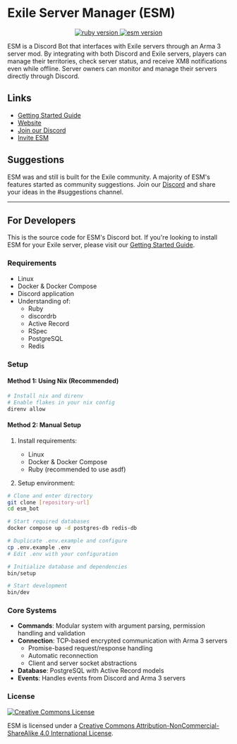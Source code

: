 # Exile Server Manager (ESM)
<p align="center">
	<a href="https://www.ruby-lang.org/en/">
		<img src="https://img.shields.io/badge/Ruby-v3.2.2-green.svg" alt="ruby version">
	</a>
	<a href="https://www.esmbot.com/releases">
		<img src="https://img.shields.io/badge/ESM-v2.3.2-blue.svg" alt="esm version">
	</a>
</p>

ESM is a Discord Bot that interfaces with Exile servers through an Arma 3 server mod. By integrating with both Discord and Exile servers, players can manage their territories, check server status, and receive XM8 notifications even while offline. Server owners can monitor and manage their servers directly through Discord.

## Links
- [Getting Started Guide](https://esmbot.com/getting_started)
- [Website](https://esmbot.com)
- [Join our Discord](https://esmbot.com/join)
- [Invite ESM](https://esmbot.com/invite)

## Suggestions
ESM was and still is built for the Exile community. A majority of ESM's features started as community suggestions. Join our [Discord](https://esmbot.com/join) and share your ideas in the #suggestions channel.

---

## For Developers
This is the source code for ESM's Discord bot. If you're looking to install ESM for your Exile server, please visit our [Getting Started Guide](https://esmbot.com/getting_started).

### Requirements
- Linux
- Docker & Docker Compose
- Discord application
- Understanding of:
  - Ruby
  - discordrb
  - Active Record
  - RSpec
  - PostgreSQL
  - Redis

### Setup

#### Method 1: Using Nix (Recommended)
```bash
# Install nix and direnv
# Enable flakes in your nix config
direnv allow
```

#### Method 2: Manual Setup
1. Install requirements:
   - Linux
   - Docker & Docker Compose
   - Ruby (recommended to use asdf)

2. Setup environment:
```bash
# Clone and enter directory
git clone [repository-url]
cd esm_bot

# Start required databases
docker compose up -d postgres-db redis-db

# Duplicate .env.example and configure
cp .env.example .env
# Edit .env with your configuration

# Initialize database and dependencies
bin/setup

# Start development
bin/dev
```

### Core Systems
- **Commands**: Modular system with argument parsing, permission handling and validation
- **Connection**: TCP-based encrypted communication with Arma 3 servers
  - Promise-based request/response handling
  - Automatic reconnection
  - Client and server socket abstractions
- **Database**: PostgreSQL with Active Record models
- **Events**: Handles events from Discord and Arma 3 servers

### License
<a rel="license" href="http://creativecommons.org/licenses/by-nc-sa/4.0/">
  <img alt="Creative Commons License" style="border-width:0" src="https://i.creativecommons.org/l/by-nc-sa/4.0/88x31.png" />
</a>

ESM is licensed under a [Creative Commons Attribution-NonCommercial-ShareAlike 4.0 International License](http://creativecommons.org/licenses/by-nc-sa/4.0/).
